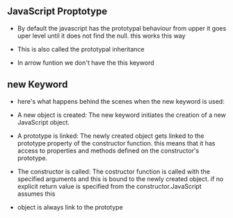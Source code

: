 ## JavaScript Proptotype

- By default the javascript has the prototypal behaviour from upper it goes uper level until it does not find the null. this works this way
- This is also called the prototypal inheritance

- In arrow funtion we don't have the this keyword

## new Keyword

- here's what happens behind the scenes when the new keyword is used:

- A new object is created: The new keyword initiates the creation of a new JavaScript object.

- A prototype is linked: The newly created object gets linked to the prototype property of the constructor function. this means that it has access to properties and methods defined on the constructor's prototype.

- The constructor is called: The costructor function is called with the specified arguments and this is bound to the newly created object. if no explicit return value is specified from the constructor.JavaScript assumes this

- object is always link to the prototype
